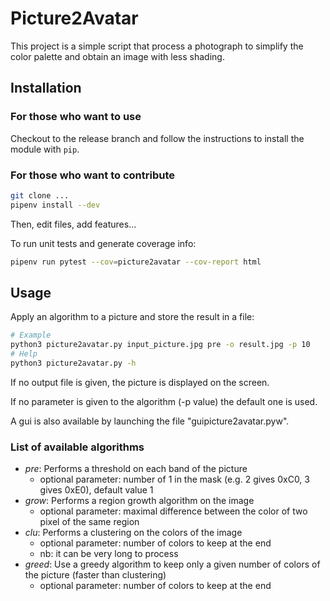 # Picture2Avatar

This project is a simple script that process a
photograph to simplify the color palette and obtain
an image with less shading.

## Installation

### For those who want to use

Checkout to the release branch and follow the instructions to install
the module with `pip`.

### For those who want to contribute

```sh
git clone ...
pipenv install --dev
```

Then, edit files, add features...

To run unit tests and generate coverage info:
```sh
pipenv run pytest --cov=picture2avatar --cov-report html
```

## Usage

Apply an algorithm to a picture and store the result in a file:

```sh
# Example
python3 picture2avatar.py input_picture.jpg pre -o result.jpg -p 10
# Help
python3 picture2avatar.py -h
```

If no output file is given, the picture is displayed on the screen.

If no parameter is given to the algorithm (-p value) the default one is used.

A gui is also available by launching the file "guipicture2avatar.pyw".

### List of available algorithms

* _pre_: Performs a threshold on each band of the picture
    * optional parameter: number of 1 in the mask (e.g. 2 gives 0xC0,
    3 gives 0xE0), default value 1
* _grow_: Performs a region growth algorithm on the image
    * optional parameter: maximal difference between the color of two pixel
    of the same region
* _clu_: Performs a clustering on the colors of the image
    * optional parameter: number of colors to keep at the end
    * nb: it can be very long to process
* _greed_: Use a greedy algorithm to keep only a given number of colors of
the picture (faster than clustering)
    * optional parameter: number of colors to keep at the end
